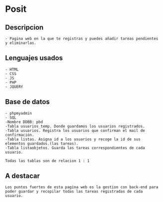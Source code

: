# Posit

## Descripcion

    - Pagina web en la que te registras y puedes añadir tareas pendientes y eliminarlas.

## Lenguajes usados

    - HTML
    - CSS
    - JS
    - PHP
    - JQUERY

## Base de datos

    - phpmyadmin
    - SQL
    -Nombre DDBB: pbd
    -Tabla usuarios_temp. Donde guardamos los usuarios registrados.
    -Tabla usuarios. Registra los usuarios que confirman el mail de confirmación.
    -Tabla listas. Asigna id a los usuarios y recoge la id de sus elementos guardados.(las tareas).
    -Tabla listaobjetos. Guarda las tareas correspondientes de cada usuario.

    Todas las tablas son de relacion 1 : 1

## A destacar

    Los puntos fuertes de esta pagina web es la gestion con back-end para poder guardar y recopilar todas las tareas registradas de cada usuario.
